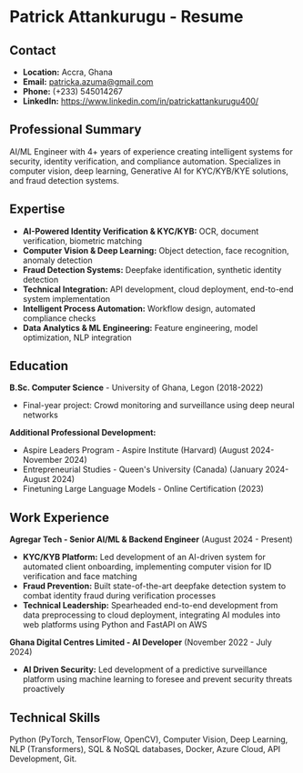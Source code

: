 # Patrick Attankurugu - Resume

## Contact
- **Location:** Accra, Ghana
- **Email:** patricka.azuma@gmail.com
- **Phone:** (+233) 545014267
- **LinkedIn:** https://www.linkedin.com/in/patrickattankurugu400/

## Professional Summary
AI/ML Engineer with 4+ years of experience creating intelligent systems for security, identity verification, and compliance automation. Specializes in computer vision, deep learning, Generative AI for KYC/KYB/KYE solutions, and fraud detection systems.

## Expertise
- **AI-Powered Identity Verification & KYC/KYB:** OCR, document verification, biometric matching
- **Computer Vision & Deep Learning:** Object detection, face recognition, anomaly detection
- **Fraud Detection Systems:** Deepfake identification, synthetic identity detection
- **Technical Integration:** API development, cloud deployment, end-to-end system implementation
- **Intelligent Process Automation:** Workflow design, automated compliance checks
- **Data Analytics & ML Engineering:** Feature engineering, model optimization, NLP integration

## Education
**B.Sc. Computer Science** - University of Ghana, Legon (2018-2022)
- Final-year project: Crowd monitoring and surveillance using deep neural networks

**Additional Professional Development:**
- Aspire Leaders Program - Aspire Institute (Harvard) (August 2024-November 2024)
- Entrepreneurial Studies - Queen's University (Canada) (January 2024-August 2024)
- Finetuning Large Language Models - Online Certification (2023)

## Work Experience
**Agregar Tech - Senior AI/ML & Backend Engineer** (August 2024 - Present)
- **KYC/KYB Platform:** Led development of an AI-driven system for automated client onboarding, implementing computer vision for ID verification and face matching
- **Fraud Prevention:** Built state-of-the-art deepfake detection system to combat identity fraud during verification processes
- **Technical Leadership:** Spearheaded end-to-end development from data preprocessing to cloud deployment, integrating AI modules into web platforms using Python and FastAPI on AWS

**Ghana Digital Centres Limited - AI Developer** (November 2022 - July 2024)
- **AI Driven Security:** Led development of a predictive surveillance platform using machine learning to foresee and prevent security threats proactively

## Technical Skills
Python (PyTorch, TensorFlow, OpenCV), Computer Vision, Deep Learning, NLP (Transformers), SQL & NoSQL databases, Docker, Azure Cloud, API Development, Git.